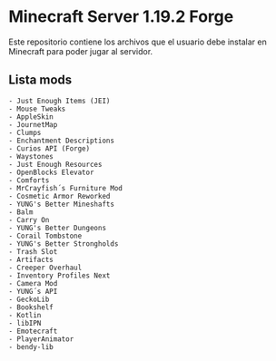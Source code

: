 # Minecraft Server 1.19.2 Forge
Este repositorio contiene los archivos que el usuario debe instalar en Minecraft para poder jugar al servidor.

## Lista mods
    - Just Enough Items (JEI)
    - Mouse Tweaks
    - AppleSkin
    - JournetMap
    - Clumps
    - Enchantment Descriptions
    - Curios API (Forge)
    - Waystones
    - Just Enough Resources
    - OpenBlocks Elevator
    - Comforts
    - MrCrayfish´s Furniture Mod
    - Cosmetic Armor Reworked
    - YUNG's Better Mineshafts
    - Balm 
    - Carry On 
    - YUNG's Better Dungeons 
    - Corail Tombstone 
    - YUNG's Better Strongholds 
    - Trash Slot 
    - Artifacts 
    - Creeper Overhaul 
    - Inventory Profiles Next 
    - Camera Mod 
    - YUNG´s API
    - GeckoLib
    - Bookshelf
    - Kotlin
    - libIPN
    - Emotecraft
    - PlayerAnimator
    - bendy-lib
